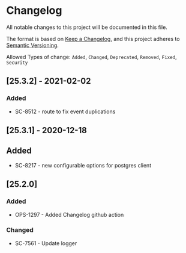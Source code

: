 # Changelog

All notable changes to this project will be documented in this file.

The format is based on [Keep a Changelog](https://keepachangelog.com/en/1.0.0/),
and this project adheres to [Semantic Versioning](https://semver.org/spec/v2.0.0.html).

Allowed Types of change: `Added`, `Changed`, `Deprecated`, `Removed`, `Fixed`, `Security`

## [25.3.2] - 2021-02-02

### Added

- SC-8512 - route to fix event duplications

## [25.3.1] - 2020-12-18

## Added

- SC-8217 - new configurable options for postgres client

## [25.2.0]

### Added

 - OPS-1297 - Added Changelog github action

### Changed

- SC-7561 - Update logger